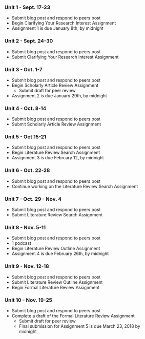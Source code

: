 ### Unit 1 - Sept. 17-23

* Submit blog post and respond to peers post
* Begin Clarifying Your Research Interest Assignment
* Assignment 1 is due January 8th, by midnight

### Unit 2 - Sept. 24-30

* Submit blog post and respond to peers post
* Submit Clarifying Your Research Interest Assignment

### Unit 3 - Oct. 1-7

* Submit blog post and respond to peers post
* Begin Scholarly Article Review Assignment
  * Submit draft for peer review
* Assignment 2 is due January 29th, by midnight

### Unit 4 - Oct. 8-14

* Submit blog post and respond to peers post
* Submit Scholarly Article Review Assignment

### Unit 5 - Oct.15-21

* Submit blog post and respond to peers post
* Begin Literature Review Search Assignment
* Assignment 3 is due February 12, by midnight

### Unit 6 - Oct. 22-28

* Submit blog post and respond to peers post
* Continue working on the Literature Review Search Assignment

### Unit 7 - Oct. 29 - Nov. 4

* Submit blog post and respond to peers post
* Submit Literature Review Search Assignment

### Unit 8 - Nov. 5-11

* Submit blog post and respond to peers post
* 1 podcast
* Begin Literature Review Outline Assignment
* Assignment 4 is due February 26th, by midnight

### Unit 9 - Nov. 12-18

* Submit blog post and respond to peers post
* Submit Literature Review Outline Assignment
* Begin Formal Literature Review Assignment

### Unit 10 - Nov. 19-25

* Submit blog post and respond to peers post
* Complete a draft of the Formal Literature Review Assignment
  * Submit draft for peer review
  * Final submission for Assignment 5 is due March 23, 2018 by midnight



